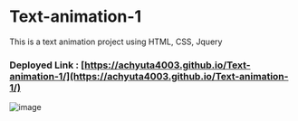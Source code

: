 # Text-animation-1
This is a text animation project using HTML, CSS, Jquery


### Deployed Link : [https://achyuta4003.github.io/Text-animation-1/](https://achyuta4003.github.io/Text-animation-1/)

![image](https://user-images.githubusercontent.com/99419751/205638537-2ae1c62e-ef2d-49c7-861f-9a77fe93c621.png)

